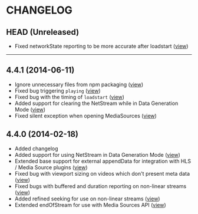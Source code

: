 CHANGELOG
=========

## HEAD (Unreleased)
* Fixed networkState reporting to be more accurate after loadstart ([view](https://github.com/videojs/video-js-swf/pull/106))

--------------------

## 4.4.1 (2014-06-11)
* Ignore unnecessary files from npm packaging ([view](https://github.com/videojs/video-js-swf/pull/87))
* Fixed bug triggering `playing` ([view](https://github.com/videojs/video-js-swf/pull/90))
* Fixed bug with the timing of `loadstart` ([view](https://github.com/videojs/video-js-swf/pull/93))
* Added support for clearing the NetStream while in Data Generation Mode ([view](https://github.com/videojs/video-js-swf/pull/93))
* Fixed silent exception when opening MediaSources ([view](https://github.com/videojs/video-js-swf/pull/97))

## 4.4.0 (2014-02-18)
* Added changelog
* Added support for using NetStream in Data Generation Mode ([view](https://github.com/videojs/video-js-swf/pull/80))
* Extended base support for external appendData for integration with HLS / Media Source plugins ([view](https://github.com/videojs/video-js-swf/pull/80))
* Fixed bug with viewport sizing on videos which don't present meta data ([view](https://github.com/videojs/video-js-swf/pull/80))
* Fixed bugs with buffered and duration reporting on non-linear streams ([view](https://github.com/videojs/video-js-swf/pull/80))
* Added refined seeking for use on non-linear streams ([view](https://github.com/videojs/video-js-swf/pull/80))
* Extended endOfStream for use with Media Sources API ([view](https://github.com/videojs/video-js-swf/pull/80))

